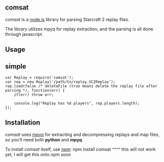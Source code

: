 ## comsat
_comsat_ is a [node.js](http://nodejs.org) library for parsing Starcraft 2 replay files.

The library utilizes mpyq for replay extraction, and the parsing is all done through javascript.

## Usage

simple
------

    var Replay = require('comsat');
    var rep = new Replay('/path/to/replay.SC2Replay');
    rep.load(false /* deleteFile (true means delete the replay file after parsing */, function(err) {
        if(err) throw err;

        console.log("Replay has %d players", rep.players.length);
    });

## Installation
_comsat_ uses [mpyq](https://github.com/iamteem/mpyq) for extracting and decompressing replays and map files, so you'll need both **python** and **mpyq**.

To install _comsat_ itself, use [npm](http://npmjs.org/):
    npm install comsat
    ^^^^ this will not work yet, I will get this onto npm soon

